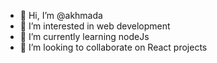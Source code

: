 - 👋 Hi, I’m @akhmada
- 👀 I’m interested in web development
- 🌱 I’m currently learning nodeJs
- 💞️ I’m looking to collaborate on React projects


<!---
akhmada/akhmada is a ✨ special ✨ repository because its `README.md` (this file) appears on your GitHub profile.
You can click the Preview link to take a look at your changes.
--->
